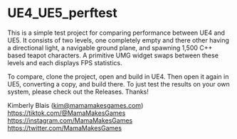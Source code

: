 # UE4_UE5_perftest

This is a simple test project for comparing performance between UE4 and UE5. It consists of two levels, one completely empty and there other having a directional light, a navigable ground plane, and spawning 1,500 C++ based teapot characters. A primitive UMG widget swaps between these levels and each displays FPS statistics.

To compare, clone the project, open and build in UE4. Then open it again in UE5, converting a copy, and build there. To just test the results on your own system, please check out the Releases. Thanks!

Kimberly Blais (kim@mamamakesgames.com)
https://tiktok.com/@MamaMakesGames
https://instagram.com/MamaMakesGames
https://twitter.com/MamaMakesGames
